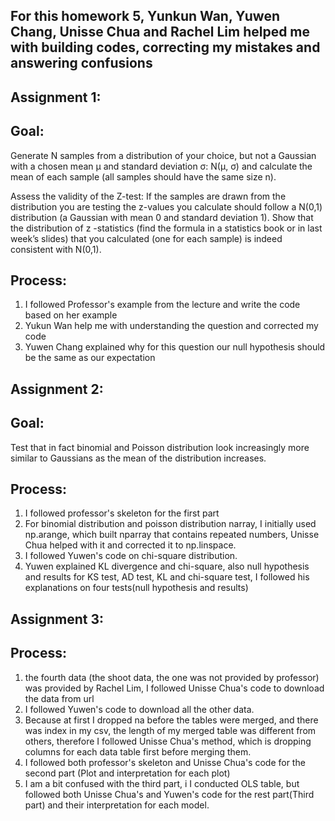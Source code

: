 ## For this homework 5, Yunkun Wan, Yuwen Chang, Unisse Chua and Rachel Lim helped me with building codes, correcting my mistakes and answering confusions

## Assignment 1:
## Goal:
Generate N samples from a distribution of your choice, but not a Gaussian with a chosen mean μ and standard deviation σ: N(μ, σ) and calculate the mean of each sample (all samples should have the same size n).

Assess the validity of the Z-test: If the samples are drawn from the distribution you are testing the z-values you calculate should follow a N(0,1) distribution (a Gaussian with mean 0 and standard deviation 1). Show that the distribution of z -statistics (find the formula in a statistics book or in last week’s slides) that you calculated (one for each sample) is indeed consistent with N(0,1).
## Process:
1. I followed Professor's example from the lecture and write the code based on her example
2. Yukun Wan help me with understanding the question and corrected my code
3. Yuwen Chang explained why for this question our null hypothesis should be the same as our expectation 


## Assignment 2: 
## Goal: 
Test that in fact binomial and Poisson distribution look increasingly more similar to Gaussians as the mean of the distribution increases.
## Process:
1. I followed professor's skeleton for the first part
2. For binomial distribution and poisson distribution narray, I initially used np.arange, which built nparray that contains repeated numbers, Unisse Chua helped with it and corrected it to np.linspace.
3. I followed Yuwen's code on chi-square distribution. 
4. Yuwen explained KL divergence and chi-square, also null hypothesis and results for KS test, AD test, KL and chi-square test, I followed his explanations on four tests(null hypothesis and results)

## Assignment 3: 
## Process:
1. the fourth data (the shoot data, the one was not provided by professor) was provided by Rachel Lim, I followed Unisse Chua's code to download the data from url
2. I followed Yuwen's code to download all the other data.
3. Because at first I dropped na before the tables were merged, and there was index in my csv, the length of my merged table was different from others, therefore I followed Unisse Chua's method, which is dropping columns for each data table first before merging them.
4. I followed both professor's skeleton and Unisse Chua's code for the second part (Plot and interpretation for each plot)
5. I am a bit confused with the third part, i I conducted OLS table, but followed both Unisse Chua's and Yuwen's code for the rest part(Third part) and their interpretation for each model. 
